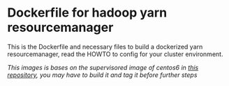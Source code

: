 Dockerfile for hadoop yarn resourcemanager
====================

This is the Dockerfile and necessary files to build a dockerized yarn resourcemanager, read the HOWTO to config for your cluster environment.

*This images is bases on the supervisored image of centos6 in [this repository](https://github.com/ambling/baseimage-docker), you may have to build it and tag it before further steps*
